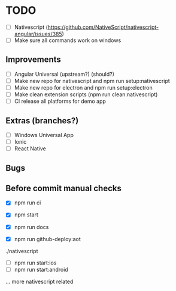 TODO
====

- [ ] Nativescript (https://github.com/NativeScript/nativescript-angular/issues/385)
- [ ] Make sure all commands work on windows

## Improvements

- [ ] Angular Universal (upstream?) (should?)
- [ ] Make new repo for nativescript and npm run setup:nativescript
- [ ] Make new repo for electron and npm run setup:electron
- [ ] Make clean extension scripts (npm run clean:nativescript)
- [ ] CI release all platforms for demo app

## Extras (branches?)

- [ ] Windows Universal App
- [ ] Ionic
- [ ] React Native

## Bugs

## Before commit manual checks

- [x] npm run ci

- [x] npm start
- [x] npm run docs
- [x] npm run github-deploy:aot

./nativescript
- [ ] npm run start:ios
- [ ] npm run start:android

... more nativescript related